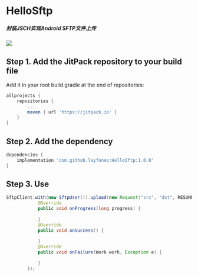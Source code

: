 # HelloSftp
##### 封装JSCH实现Android SFTP文件上传

[![](https://jitpack.io/v/layfones/HelloSftp.svg)](https://jitpack.io/#layfones/HelloSftp)

## Step 1. Add the JitPack repository to your build file
Add it in your root build.gradle at the end of repositories:

```groovy
allprojects {
	repositories {
		...
		maven { url 'https://jitpack.io' }
	}
}
```
  
## Step 2. Add the dependency

```groovy
dependencies {
    implementation 'com.github.layfones:HelloSftp:1.0.0'
}
```

## Step 3. Use

```java
SftpClient.with(new SftpUser()).upload(new Request("src", "dst", RESUME)).enqueue(new Callback() {
            @Override
            public void onProgress(long progress) {
                
            }
            @Override
            public void onSuccess() {
                
            }
            @Override
            public void onFailure(Work work, Exception e) {
                
            }
        });
```
